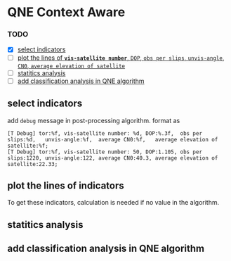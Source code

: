 # QNE Context Aware

### TODO    
- [x] [select indicators](#select-indicators)
- [ ] [plot the lines of **`vis-satellite number`**, `DOP`, `obs per slips`, `unvis-angle`, `CN0`, `average elevation of satellite`](#plot-the-lines-of-indicators)
- [ ] [statitics analysis](#statitics-analysis)
- [ ] [add classification analysis in QNE algorithm](#add-classification-analysis-in-qne-algorithm)

## select indicators   
add `debug` message in post-processing algorithm.
format as 
```
[T Debug] tor:%f, vis-satellite number: %d, DOP:%.3f,  obs per slips:%d,   unvis-angle:%f,  average CN0:%f,   average elevation of satellite:%f;
[T Debug] tor:%f, vis-satellite number: 50, DOP:1.105, obs per slips:1220, unvis-angle:122, average CN0:40.3, average elevation of satellite:22.33;
```

## plot the lines of indicators

To get these indicators, calculation is needed if no value in the algorithm.

## statitics analysis

## add classification analysis in QNE algorithm
